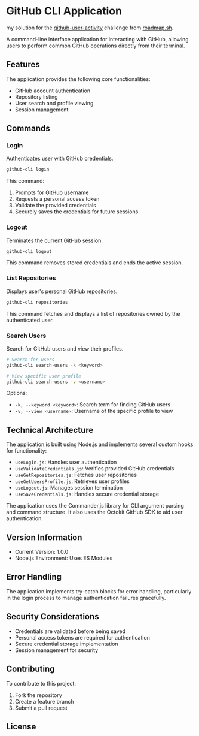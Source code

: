 # GitHub CLI Application
my solution for the [github-user-activity](https://roadmap.sh/projects/github-user-activity) challenge from [roadmap.sh](https://roadmap.sh/).

A command-line interface application for interacting with GitHub, allowing users to perform common GitHub operations directly from their terminal.


## Features

The application provides the following core functionalities:
- GitHub account authentication
- Repository listing
- User search and profile viewing
- Session management

## Commands

### Login
Authenticates user with GitHub credentials.

```bash
github-cli login
```

This command:
1. Prompts for GitHub username
2. Requests a personal access token
3. Validate the provided credentials
4. Securely saves the credentials for future sessions

### Logout
Terminates the current GitHub session.

```bash
github-cli logout
```

This command removes stored credentials and ends the active session.

### List Repositories
Displays user's personal GitHub repositories.

```bash
github-cli repositories
```

This command fetches and displays a list of repositories owned by the authenticated user.

### Search Users
Search for GitHub users and view their profiles.

```bash
# Search for users
github-cli search-users -k <keyword>

# View specific user profile
github-cli search-users -v <username>
```

Options:
- `-k, --keyword <keyword>`: Search term for finding GitHub users
- `-v, --view <username>`: Username of the specific profile to view

## Technical Architecture

The application is built using Node.js and implements several custom hooks for functionality:

- `useLogin.js`: Handles user authentication
- `useValidateCredentials.js`: Verifies provided GitHub credentials
- `useGetRepositories.js`: Fetches user repositories
- `useGetUsersProfile.js`: Retrieves user profiles
- `useLogout.js`: Manages session termination
- `useSaveCredentials.js`: Handles secure credential storage

The application uses the Commander.js library for CLI argument parsing and command structure. It also uses the Octokit GitHub SDK to aid user authentication.

## Version Information

- Current Version: 1.0.0
- Node.js Environment: Uses ES Modules

## Error Handling

The application implements try-catch blocks for error handling, particularly in the login process to manage authentication failures gracefully.

## Security Considerations

- Credentials are validated before being saved
- Personal access tokens are required for authentication
- Secure credential storage implementation
- Session management for security

## Contributing

To contribute to this project:
1. Fork the repository
2. Create a feature branch
3. Submit a pull request

## License

